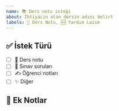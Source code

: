 ```yaml
---
name: 📚 Ders notu isteği
about: İhtiyacın olan dersin adını belirt
labels: 📘 Ders Notu, 🆘 Yardım Lazım
---
```


## ✅ İstek Türü
<!-- Birden fazla seçim yapabilirsin -->

- [ ] 📘 Ders notu
- [ ] 📜 Sınav soruları
- [ ] ✍ Öğrenci notları
- [ ] ✨ Diğer

## 💬 Ek Notlar
